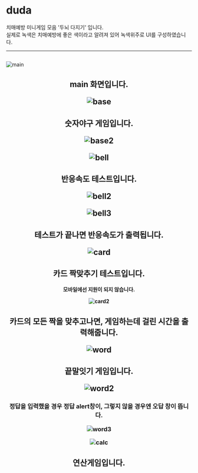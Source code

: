 # duda
치매예방 미니게임 모음 '두뇌 다지기' 입니다.<br>
실제로 녹색은 치매예방에 좋은 색이라고 알려져 있어 녹색위주로 UI를 구성하였습니다.
<hr>
<img align="center">
  
![main](https://user-images.githubusercontent.com/66048317/94376183-f2104d00-0153-11eb-9e38-66419ba4c871.jpg)

<h2 align="center"> main 화면입니다.
  
![base](https://user-images.githubusercontent.com/66048317/94376195-f89ec480-0153-11eb-9d89-28541d06336f.jpg)

<h2 align="center"> 숫자야구 게임입니다.
  
![base2](https://user-images.githubusercontent.com/66048317/94376186-f5a3d400-0153-11eb-99b2-eb5c90c6f28e.jpg)

![bell](https://user-images.githubusercontent.com/66048317/94376198-fa688800-0153-11eb-95e4-6b92aabe4c12.jpg)

<h2 align="center"> 반응속도 테스트입니다.
  
![bell2](https://user-images.githubusercontent.com/66048317/94376201-fdfc0f00-0153-11eb-90b2-d2e6816233d4.jpg)

![bell3](https://user-images.githubusercontent.com/66048317/94376202-fe94a580-0153-11eb-9a30-9a31e2588913.jpg)

<h2 align="center"> 테스트가 끝나면 반응속도가 출력됩니다.

![card](https://user-images.githubusercontent.com/66048317/94376203-fe94a580-0153-11eb-95e6-a5c0d7917822.jpg)

<h2 align="center"> 카드 짝맞추기 테스트입니다.
<h4 align="center"> 모바일에선 지원이 되지 않습니다.

![card2](https://user-images.githubusercontent.com/66048317/94376200-fccae200-0153-11eb-993c-72fb956997ef.jpg)

<h2 align="center"> 카드의 모든 짝을 맞추고나면, 게임하는데 걸린 시간을 출력해줍니다.
  
![word](https://user-images.githubusercontent.com/66048317/94376188-f63c6a80-0153-11eb-83c3-ce34be60229d.jpg)

<h2 align="center"> 끝말잇기 게임입니다. 
  
![word2](https://user-images.githubusercontent.com/66048317/94376189-f76d9780-0153-11eb-9443-308c280d247e.jpg)

<h3 align="center"> 정답을 입력했을 경우 정답 alert창이, 그렇지 않을 경우엔 오답 창이 뜹니다. 
  
![word3](https://user-images.githubusercontent.com/66048317/94376192-f8062e00-0153-11eb-8905-e7ba942d96ae.jpg)


![calc](https://user-images.githubusercontent.com/66048317/94376193-f8062e00-0153-11eb-9eab-feefbfe8b693.jpg)

<h2 align="center"> 연산게임입니다. 





